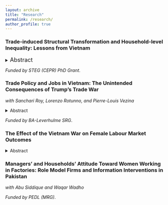 ```yaml
---
layout: archive
title: "Research"
permalink: /research/
author_profile: true
--- 
```


### Trade-induced Structural Transformation and Household-level Inequality: Lessons from Vietnam 
<details>  
<summary> <span style="font-size:18px;">Abstract</span> </summary>

There is little consensus on whether access to foreign export markets can promote gender equality in developing countries. This paper leverages the US-Vietnam Bilateral Trade Agreement (BTA) that came into force in 2001 as a natural experiment to explore whether the disproportionate expansion of the female-intensive wearing apparel sector can trigger the structural transformation of the female labour force in a way which promotes gender equality at the household level. By using a difference-in-differences strategy and through relying on panel data, I find that women residing in provinces that were more exposed to the BTA were more likely to work in the wearing apparel sector and increased their income relative to their husbands. I then examine whether the improvement in labour market opportunities and relative income of women led to changes in the allocation of resources that could be indicative of higher female intrahousehold bargaining power. I find that household consumption of `female-preferred' goods did not increase in provinces that experienced more exposure to the BTA.

</details>

_Funded by STEG (CEPR) PhD Grant_. 

### Trade Policy and Jobs in Vietnam: The Unintended Consequences of Trump’s Trade War
_with Sanchari Roy, Lorenzo Rotunno, and Pierre-Louis Vezina_
<details>
<summary> Abstract </summary>

We use the US-China trade war as an exogenous shock to export opportunities in Vietnam and examine its effect on Vietnam’s exports and labor markets. We find that Vietnamese exports to the US were around 40 percent higher in 2020 relative to 2017 in sectors hit by US tariffs on Chinese products. This increase is driven by both new export product varieties and increased exports in existing categories. This expansion in export opportunities led to job creation and increased working hours in affected sectors relative to non-affected ones. It also led to an increase in wages, even more so for women workers.

</details>

_Funded by BA-Leverhulme SRG_. 

### The Effect of the Vietnam War on Female Labour Market Outcomes
<details>
<summary> Abstract </summary>
War results in demographic shocks and sex imbalance, both of which have been shown to increase female labour force participation (FLFP). Existing evidence on the nexus between conflict and FLFP predominantly stems from developed nations which may not fully capture the dynamics in developing contexts. This paper examines the impact of the Vietnam War on Vietnamese women's labour market outcomes 14 to 44 years after its conclusion. To this end, I match comprehensive historical data on ordnance deployed by the United States in Vietnam to microdata. While socialist ideology may have contributed to high FLFP rates in North Vietnam, I find that war-induced demographic shocks contributed to increasing FLFP rates in South Vietnam. Specifically, a one-standard deviation increase in historical bombing exposure is associated with an increase in the probability of Southern women working by 1.03 to 1.57 percentage points. On the other hand, I find that exposure to the Vietnam War is not associated to the FLFP rates in the North. In terms of mechanism, I find that war widows increased their labour supply to compensate for the negative income shock caused by the loss of their husbands. I also find that daughters of widows are more likely to work than daughters of non-widows. However, I find a lack of support for demand-side mechanisms, namely, substitution towards female labour.
</details>

### Managers’ and Households’ Attitude Toward Women Working in Factories: Role Model Firms and Information Interventions in Pakistan
_with Abu Siddique and Waqar Wadho_

_Funded by PEDL (MRG)_.
